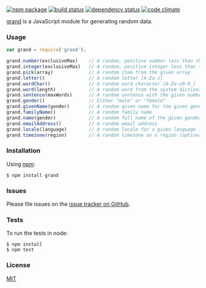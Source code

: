 [![npm package](https://img.shields.io/npm/v/grand.svg?style=flat-square)](https://www.npmjs.org/package/grand)
[![build status](https://img.shields.io/travis/mjackson/grand.svg?style=flat-square)](https://travis-ci.org/mjackson/grand)
[![dependency status](https://img.shields.io/david/mjackson/grand.svg?style=flat-square)](https://david-dm.org/mjackson/grand)
[![code climate](https://img.shields.io/codeclimate/github/mjackson/grand.svg?style=flat-square)](https://codeclimate.com/github/mjackson/grand)

[grand](https://github.com/mjackson/grand) is a JavaScript module for generating random data.

### Usage

```js
var grand = require('grand');

grand.number(exclusiveMax)    // A random, positive number less than the exclusiveMax (optional)
grand.integer(exclusiveMax)   // A random, positive integer less than the exclusiveMax (optional)
grand.pick(array)             // A random item from the given array
grand.letter()                // A random letter [A-Za-z]
grand.wordChar()              // A random word character [A-Za-z0-9_]
grand.word(length)            // A random word from the system dictionary of the given length (optional)
grand.sentence(maxWords)      // A random sentence with the given number of words (optional)
grand.gender()                // Either "male" or "female"
grand.givenName(gender)       // A random given name for the given gender (optional)
grand.familyName()            // A random family name
grand.name(gender)            // A random full name of the given gender (optional)
grand.emailAddress()          // A random email address
grand.locale(language)        // A random locale for a given language (optional)
grand.timezone(region)        // A random timezone on a region (optional)
```

### Installation

Using [npm](https://www.npmjs.org/):

    $ npm install grand

### Issues

Please file issues on the [issue tracker on GitHub](https://github.com/mjackson/grand/issues).

### Tests

To run the tests in node:

    $ npm install
    $ npm test

### License

[MIT](http://opensource.org/licenses/MIT)

